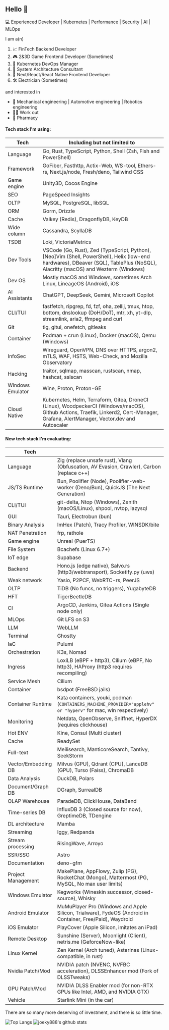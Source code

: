 ## Hello 👋

💻 Experienced Developer | Kubernetes | Performance | Security | AI | MLOps

I am a(n)

1. 📈 FinTech Backend Developer
2. 🎮 2&3D Game Frontend Developer (Sometimes)
3. 🐳 Kubernetes DevOps Manager
4. 🏰 System Architecture Consultant
5. 📲 Next/React/React Native Frontend Developer
6. 🛠 Electrician (Sometimes)

and interested in

- 🦾 Mechanical engineering | Automotive engineering | Robotics engineering
- 💪🏼 Work out
- 💊 Pharmacy

#### Tech stack I'm using:

| Tech             | Including but not limited to                                                                                                                                                         |
| ---------------- | ------------------------------------------------------------------------------------------------------------------------------------------------------------------------------------ |
| Language         | Go, Rust, TypeScript, Python, Shell (Zsh, Fish and PowerShell)                                                                                                                       |
| Framework        | GoFiber, Fasthttp, Actix-Web, WS-tool, Ethers-rs, Next.js/node, Fresh/deno, Tailwind CSS                                                                                             |
| Game engine      | Unity3D, Cocos Engine                                                                                                                                                                |
| SEO              | PageSpeed Insights                                                                                                                                                                   |
| OLTP             | MySQL, PostgreSQL, libSQL                                                                                                                                                            |
| ORM              | Gorm, Drizzle                                                                                                                                                                        |
| Cache            | Valkey (Redis), DragonflyDB, KeyDB                                                                                                                                                   |
| Wide column      | Cassandra, ScyllaDB                                                                                                                                                                  |
| TSDB             | Loki, VictoriaMetrics                                                                                                                                                                |
| Dev Tools        | VSCode (Go, Rust), Zed (TypeScript, Python), [Neo]Vim (Shell, PowerShell), Helix (low-end hardwares), DBeaver (SQL), TablePlus (NoSQL), Alacritty (macOS) and Wezterm (Windows)      |
| Dev OS           | Mostly macOS and Windows, sometimes Arch Linux, LineageOS (Android), iOS                                                                                                             |
| AI Assistants    | ChatGPT, DeepSeek, Gemini, Microsoft Copilot                                                                                                                                         |
| CLI/TUI          | fastfetch, ripgrep, fd, fzf, oha, zellij, tmux, htop, bottom, dnslookup (DoH/DoT), mtr, xh, yt-dlp, streamlink, aria2, ffmpeg and curl                                               |
| Git              | tig, gitui, onefetch, gitleaks                                                                                                                                                       |
| Container        | Podman + crun (Linux), Docker (macOS), Qemu (Windows)                                                                                                                                |
| InfoSec          | Wireguard, OpenVPN, DNS over HTTPS, argon2, mTLS, WAF, HSTS, Web-Check, and Mozilla Observatory                                                                                      |
| Hacking          | traitor, sqlmap, masscan, rustscan, nmap, hashcat, sslscan                                                                                                                           |
| Windows Emulator | Wine, Proton, Proton-GE                                                                                                                                                              |
| Cloud Native     | Kubernetes, Helm, Terraform, Gitea, DroneCI (Linux), WoodpeckerCI (Windows/macOS), Github Actions, Traefik, Linkerd2, Cert-Manager, Grafana, AlertManager, Vector.dev and Autoscaler |

#### New tech stack I'm evaluating:

| Tech                |                                                                                                                |
| ------------------- | -------------------------------------------------------------------------------------------------------------- |
| Language            | Zig (replace unsafe rust), Vlang (Obfuscation, AV Evasion, Crawler), Carbon (replace c++)                      |
| JS/TS Runtime       | Bun, Poolifier (Node), Poolifier-web-worker (Deno/Bun), QuickJS (The Next Generation)                          |
| CLI/TUI             | git-delta, Ntop (Windows), Zenith (macOS/Linux), shpool, nvtop, lazysql                                        |
| GUI                 | Tauri, Electrobun (bun)                                                                                        |
| Binary Analysis     | ImHex (Patch), Tracy Profiler, WINSDK/bite                                                                     |
| NAT Penetration     | frp, rathole                                                                                                   |
| Game engine         | Unreal (PuerTS)                                                                                                |
| File System         | Bcachefs (Linux 6.7+)                                                                                          |
| IoT edge            | Supabase                                                                                                       |
| Backend             | Hono.js (edge native), Salvo.rs (http3/webtransport), Socketify.py (uws)                                       |
| Weak network        | Yasio, P2PCF, WebRTC-rs, PeerJS                                                                                |
| OLTP                | TiDB (No funcs, no triggers), YugabyteDB                                                                       |
| HFT                 | TigerBeetleDB                                                                                                  |
| CI                  | ArgoCD, Jenkins, Gitea Actions (Single node only)                                                              |
| MLOps               | Git LFS on S3                                                                                                  |
| LLM                 | WebLLM                                                                                                         |
| Terminal            | Ghostty                                                                                                        |
| IaC                 | Pulumi                                                                                                         |
| Orchestration       | K3s, Nomad                                                                                                     |
| Ingress             | LoxiLB (eBPF + http3), Cilium (eBPF, No http3), HAProxy (http3 requires recompiling)                           |
| Service Mesh        | Cilium                                                                                                         |
| Container           | bsdpot (FreeBSD jails)                                                                                         |
| Container Runtime   | Kata containers, youki, podman (`CONTAINERS_MACHINE_PROVIDER="applehv" or "hyperv"` for mac, win respectively) |
| Monitoring          | Netdata, OpenObserve, Sniffnet, HyperDX (requires clickhouse)                                                  |
| Hot ENV             | Kine, Consul (Multi cluster)                                                                                   |
| Cache               | ReadySet                                                                                                       |
| Full-text           | Meilisearch, ManticoreSearch, Tantivy, SeekStorm                                                               |
| Vector/Embedding DB | Milvus (GPU), Qdrant (CPU), LanceDB (GPU), Turso (Faiss), ChromaDB                                             |
| Data Analysis       | DuckDB, Polars                                                                                                 |
| Document/Graph DB   | DGraph, SurrealDB                                                                                              |
| OLAP Warehouse      | ParadeDB, ClickHouse, DataBend                                                                                 |
| Time-series DB      | InfluxDB 3 (Closed source for now), GreptimeDB, TDengine                                                       |
| DL architecture     | Mamba                                                                                                          |
| Streaming           | Iggy, Redpanda                                                                                                 |
| Stream processing   | RisingWave, Arroyo                                                                                             |
| SSR/SSG             | Astro                                                                                                          |
| Documentation       | deno-gfm                                                                                                       |
| Project Management  | MakePlane, AppFlowy, Zulip (PG), RocketChat (Mongo), Mattermost (PG, MySQL, No max user limits)                |
| Windows Emulator    | Kegworks (Wineskin successor, closed-source), Whisky                                                           |
| Android Emulator    | MuMuPlayer Pro (Windows and Apple Silicon, Trialware), FydeOS (Android in Container, Free/Paid), Waydroid      |
| iOS Emulator        | PlayCover (Apple Silicon, imitates an iPad)                                                                    |
| Remote Desktop      | Sunshine (Server), Moonlight (Client), netris.me (GeforceNow-like)                                             |
| Linux Kernel        | Zen Kernel (Arch tuned), Asterinas (Linux-compatible, in rust)                                                 |
| Nvidia Patch/Mod    | NVIDIA patch (NVENC, NVFBC acceleration), DLSSEnhancer mod (Fork of DLSSTweaks)                                |
| GPU Patch/Mod       | NVIDIA DLSS Enabler mod (for non-RTX GPUs like Intel, AMD, and NVIDIA GTX)                                     |
| Vehicle             | Starlink Mini (in the car)                                                                                     |

There are so many more deserving of investment, and there is so little time.

![Top Langs](https://github-readme-stats.vercel.app/api/top-langs/?username=joeky888&hide=html&theme=dark)
![joeky888's github stats](https://github-readme-stats.vercel.app/api?username=joeky888&show_icons=true&count_private=true&line_height=40&theme=synthwave)
